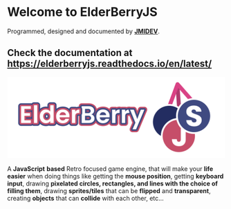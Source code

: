 # Welcome to ElderBerryJS

Programmed, designed and documented by **[JMIDEV](https://github.com/JMIDEV)**.

## Check the documentation at https://elderberryjs.readthedocs.io/en/latest/

![Logo_with_text](README_IMAGE.svg)

A **JavaScript** **based** Retro focused game engine, that will make your **life easier** when doing things like getting the **mouse position**, getting **keyboard input**, drawing **pixelated circles, rectangles, and lines with the choice of filling them**, drawing **sprites/tiles** that can be **flipped** and **transparent**, creating **objects** that can **collide** with each other, etc...
